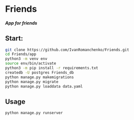 # Friends
#### _App for friends_  

## Start:
```sh
git clone https://github.com/IvanRomanchenko/Friends.git
cd Friends/app
python3 -m venv env
source env/bin/activate
python3 -m pip install -r requirements.txt
createdb -U postgres Friends_db
python manage.py makemigrations
python manage.py migrate
python manage.py loaddata data.yaml
```

## Usage

```sh
python manage.py runserver
```
